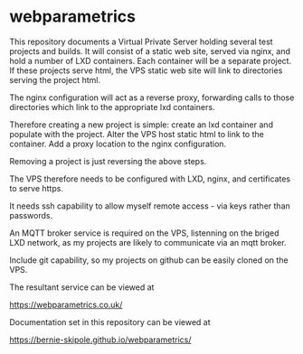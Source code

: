 # webparametrics

This repository documents a Virtual Private Server holding several test projects and builds. It will consist of a static web site, served via nginx, and hold a number of LXD containers. Each container will be a separate project. If these projects serve html, the VPS static web site will link to directories serving the project html.

The nginx configuration will act as a reverse proxy, forwarding calls to those directories which link to the appropriate lxd containers.

Therefore creating a new project is simple: create an lxd container and populate with the project. Alter the VPS host static html to link to the container. Add a proxy location to the nginx configuration.

Removing a project is just reversing the above steps.

The VPS therefore needs to be configured with LXD, nginx, and certificates to serve https.

It needs ssh capability to allow myself remote access - via keys rather than passwords.

An MQTT broker service is required on the VPS, listenning on the briged LXD network, as my projects are likely to communicate via an mqtt broker.

Include git capability, so my projects on github can be easily cloned on the VPS.

The resultant service can be viewed at

https://webparametrics.co.uk/

Documentation set in this repository can be viewed at

https://bernie-skipole.github.io/webparametrics/


